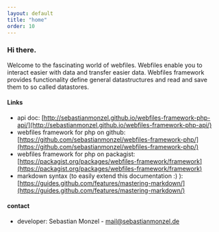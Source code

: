 ```yaml
---
layout: default
title: "home"
order: 10
---
```


### Hi there.

Welcome to the fascinating world of webfiles. Webfiles enable you to interact easier with data and transfer easier data. Webfiles framework provides functionality define general datastructures and read and save them to so called datastores.

#### Links

- api doc: [http://sebastianmonzel.github.io/webfiles-framework-php-api/](http://sebastianmonzel.github.io/webfiles-framework-php-api/)
- webfiles framework for php on github: [https://github.com/sebastianmonzel/webfiles-framework-php/](https://github.com/sebastianmonzel/webfiles-framework-php/)
- webfiles framework for php on packagist: [https://packagist.org/packages/webfiles-framework/framework](https://packagist.org/packages/webfiles-framework/framework)
- markdown syntax (to easily extend this documentation :) ): [https://guides.github.com/features/mastering-markdown/](https://guides.github.com/features/mastering-markdown/)

#### contact

 - developer: Sebastian Monzel - mail@sebastianmonzel.de
